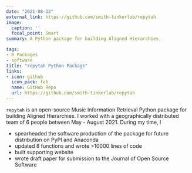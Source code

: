 ```yaml
---
date: "2021-08-12"
external_link: https://github.com/smith-tinkerlab/repytah
image:
  caption: ''
  focal_point: Smart
summary: A Python package for building Aligned Hierarchies.

tags:
- R Packages
- software
title: "repytah Python Package"
links:
- icon: github
  icon_pack: fab
  name: GitHub Repo
  url: https://github.com/smith-tinkerlab/repytah
---
```


`repytah` is an open-source Music Information Retrieval Python package for building Aligned Hierarchies. I worked with a geographically distributed team of 6 people between May - August 2021. During my time, I 

- spearheaded the software production of the package for future distribution on PyPI and Anaconda
- updated 8 functions and wrote >10000 lines of code
- built supporting website 
- wrote draft paper for submission to the Journal of Open Source Software
